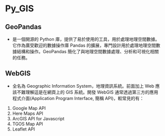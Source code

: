 # Py_GIS
## GeoPandas
- 是一個開源的 Python 庫，提供了易於使用的工具，用於處理地理空間數據。它作為廣受歡迎的數據操作庫 Pandas 的擴展，專門設計用於處理地理空間數據結構和操作。GeoPandas 簡化了與地理空間數據處理、分析和可視化相關的任務。
## WebGIS
- 全名為 Geographic Information System，地理資訊系統。前面加上 Web 應該不難理解這是在網頁上的 GIS 系統。開發 WebGIS 通常透過第三方的應用程式介面(Application Program Interface, 簡稱 API)，較常見的有：
1. Google Map API
2. Here Maps API
3. ArcGIS API for Javascript
4. TGOS Map API
5. Leaflet API
